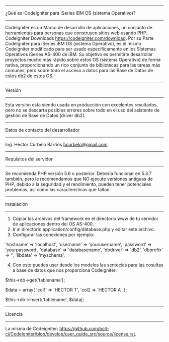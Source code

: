 *******************
 ¿Qué es iCodeIgniter para iSeries iBM OS (sistema Operativo)?
*******************

CodeIgniter es un Marco de desarrollo de aplicaciones, un conjunto de herramientas para personas
que construyen sitios web usando PHP. CodeIgniter Downloads <https://codeigniter.com/download>.
Por su Parte CodeIgniter para iSeries iBM OS (sistema Operativo), es el mismo Codeigniter modificado para ser usado 
específicamente en los Sistemas Operativos iSeries AS-400 de iBM. Su objetivo es permitirle desarrollar 
proyectos mucho más rápido sobre estos OS (sistema Operativo) de forma nativa, proporcionando un rico conjunto de bibliotecas
para las tareas más comunes, pero sobre todo el acceso a datos para las Base de Datos de estos db2 de estos OS.

*******************
Versión 
*******************

Esta versión esta siendo usada en producción con excelentes resultados, pero no se descarta posibles errores 
sobre todo en el uso del asistente de gestión de Base de Datos (driver db2).  

**************************
Datos de contacto del desarrollador
**************************
Ing. Hector Curbelo Barrios
hcurbelo@gmail.com

*******************
Requisitos del servidor
*******************

Se recomienda PHP versión 5.6 o posterior.
Debería funcionar en 5.3.7 también, pero le recomendamos que NO ejecute
versiones antiguas de PHP, debido a la seguridad y el rendimiento, pueden tener potenciales
problemas, así como las características que faltan.

************
Instalación
************

1. Copiar los archivos del framework en el directorio www de tu servidor de aplicaciones dentro del OS AS-400.
2. Ir al directorio application/config/database.php y editar este archivo.
3. Configurar las conexiones por ejemplo:

'hostname' => 'localhost',
'username' => 'yourusername',
'password' => 'yourpassword',
'database' => 'databasename',
'dbdriver' => 'db2',
'dbprefix' => '',
'libdata' => 'myschema',
	

4. Con esto puedes usar desde los modelos las sentecias para las cosultas a base de datos que nos 
proporciona Codeigniter:

$this->db->get('tablename');

$data = array(
		'col1' => 'HECTOR T',
		'col2 => 'HECTOR A',
);

$this->db->insert('tablename', $data);

*******
Licencia
*******

 La misma de Codeigniter:
 <https://github.com/bcit-ci/CodeIgniter/blob/develop/user_guide_src/source/license.rst>.
